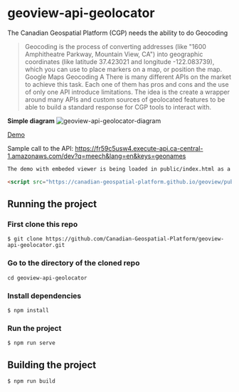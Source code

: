 # geoview-api-geolocator

The Canadian Geospatial Platform (CGP) needs the ability to do Geocoding

>Geocoding is the process of converting addresses (like "1600 Amphitheatre Parkway, Mountain View, CA") into geographic coordinates (like latitude 37.423021 and longitude -122.083739), which you can use to place markers on a map, or position the map. Google Maps Geocoding A
There is many different APIs on the market to achieve this task. Each one of them has pros and cons and the use of only one API introduce limitations. The idea is the create a wrapper around many APIs and custom sources of geolocated features to be able to build a standard response for CGP tools to interact with.

__Simple diagram__
![geoview-api-geolocator-diagram](https://user-images.githubusercontent.com/3472990/198357917-ba7cb402-bb81-4e46-b42d-4e00e0bdbf16.png)

[Demo](https://jolevesq.github.io/geoview-api-geolocator/index.html)

Sample call to the API:
https://fr59c5usw4.execute-api.ca-central-1.amazonaws.com/dev?q=meech&lang=en&keys=geonames

```html
The demo with embeded viewer is being loaded in public/index.html as a script tag

<script src="https://canadian-geospatial-platform.github.io/geoview/public/cgpv-main.js"></script>
```

## Running the project

### First clone this repo

```
$ git clone https://github.com/Canadian-Geospatial-Platform/geoview-api-geolocator.git
```

### Go to the directory of the cloned repo

```
cd geoview-api-geolocator
```

### Install dependencies

```
$ npm install
```

### Run the project

```
$ npm run serve
```

## Building the project

```
$ npm run build
```

